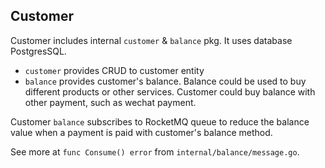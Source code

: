 ## Customer
Customer includes internal `customer` & `balance` pkg. It uses database PostgresSQL.

- `customer` provides CRUD to customer entity
- `balance` provides customer's balance. Balance could be used to buy different products or other services. Customer could buy balance with other payment, such as wechat payment.

Customer `balance` subscribes to RocketMQ queue to reduce the balance value when a payment is paid with customer's balance method.

See more at `func Consume() error` from `internal/balance/message.go`.
